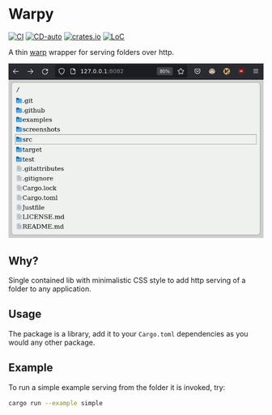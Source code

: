 # Warpy
[![CI](https://github.com/mihaigalos/warpy/actions/workflows/ci.yaml/badge.svg)](https://github.com/mihaigalos/warpy/actions/workflows/ci.yaml) [![CD-auto](https://github.com/mihaigalos/warpy/actions/workflows/cd-renovate.yaml/badge.svg)](https://github.com/mihaigalos/warpy/actions/workflows/cd-renovate.yaml) [![crates.io](https://img.shields.io/crates/d/warpy.svg)](https://crates.io/crates/warpy) [![LoC](https://tokei.rs/b1/github/mihaigalos/warpy)](https://github.com/mihaigalos/warpy)

A thin [warp](https://github.com/seanmonstar/warp) wrapper for serving folders over http. 

![example](screenshots/warpy.png)


## Why?

Single contained lib with minimalistic CSS style to add http serving of a folder to any application.

## Usage

The package is a library, add it to your `Cargo.toml` dependencies as you would any other package.

## Example

To run a simple example serving from the folder it is invoked, try:

```bash
cargo run --example simple
```

